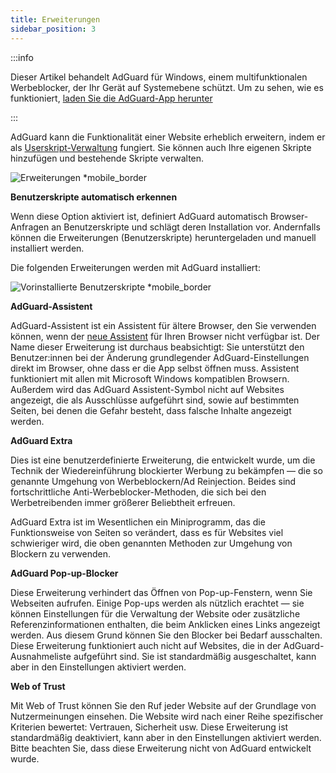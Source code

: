 ```yaml
---
title: Erweiterungen
sidebar_position: 3
---
```


:::info

Dieser Artikel behandelt AdGuard für Windows, einem multifunktionalen Werbeblocker, der Ihr Gerät auf Systemebene schützt. Um zu sehen, wie es funktioniert, [laden Sie die AdGuard-App herunter](https://agrd.io/download-kb-adblock)

:::

AdGuard kann die Funktionalität einer Website erheblich erweitern, indem er als [Userskript-Verwaltung](/general/extensions.md) fungiert. Sie können auch Ihre eigenen Skripte hinzufügen und bestehende Skripte verwalten.

![Erweiterungen \*mobile_border](https://cdn.adtidy.org/content/kb/ad_blocker/windows/overview/userscripts.png)

**Benutzerskripte automatisch erkennen**

Wenn diese Option aktiviert ist, definiert AdGuard automatisch Browser-Anfragen an Benutzerskripte und schlägt deren Installation vor. Andernfalls können die Erweiterungen (Benutzerskripte) heruntergeladen und manuell installiert werden.

Die folgenden Erweiterungen werden mit AdGuard installiert:

![Vorinstallierte Benutzerskripte \*mobile_border](https://cdn.adtidy.org/content/kb/ad_blocker/windows/overview/preinstalled-userscripts.png)

**AdGuard-Assistent**

AdGuard-Assistent ist ein Assistent für ältere Browser, den Sie verwenden können, wenn der [neue Assistent](/adguard-for-windows/browser-assistant.md) für Ihren Browser nicht verfügbar ist. Der Name dieser Erweiterung ist durchaus beabsichtigt: Sie unterstützt den Benutzer:innen bei der Änderung grundlegender AdGuard-Einstellungen direkt im Browser, ohne dass er die App selbst öffnen muss. Assistent funktioniert mit allen mit Microsoft Windows kompatiblen Browsern. Außerdem wird das AdGuard Assistent-Symbol nicht auf Websites angezeigt, die als Ausschlüsse aufgeführt sind, sowie auf bestimmten Seiten, bei denen die Gefahr besteht, dass falsche Inhalte angezeigt werden.

**AdGuard Extra**

Dies ist eine benutzerdefinierte Erweiterung, die entwickelt wurde, um die Technik der Wiedereinführung blockierter Werbung zu bekämpfen — die so genannte Umgehung von Werbeblockern/Ad Reinjection. Beides sind fortschrittliche Anti-Werbeblocker-Methoden, die sich bei den Werbetreibenden immer größerer Beliebtheit erfreuen.

AdGuard Extra ist im Wesentlichen ein Miniprogramm, das die Funktionsweise von Seiten so verändert, dass es für Websites viel schwieriger wird, die oben genannten Methoden zur Umgehung von Blockern zu verwenden.

**AdGuard Pop-up-Blocker**

Diese Erweiterung verhindert das Öffnen von Pop-up-Fenstern, wenn Sie Webseiten aufrufen. Einige Pop-ups werden als nützlich erachtet — sie können Einstellungen für die Verwaltung der Website oder zusätzliche Referenzinformationen enthalten, die beim Anklicken eines Links angezeigt werden. Aus diesem Grund können Sie den Blocker bei Bedarf ausschalten. Diese Erweiterung funktioniert auch nicht auf Websites, die in der AdGuard-Ausnahmeliste aufgeführt sind. Sie ist standardmäßig ausgeschaltet, kann aber in den Einstellungen aktiviert werden.

**Web of Trust**

Mit Web of Trust können Sie den Ruf jeder Website auf der Grundlage von Nutzermeinungen einsehen. Die Website wird nach einer Reihe spezifischer Kriterien bewertet: Vertrauen, Sicherheit usw. Diese Erweiterung ist standardmäßig deaktiviert, kann aber in den Einstellungen aktiviert werden. Bitte beachten Sie, dass diese Erweiterung nicht von AdGuard entwickelt wurde.
